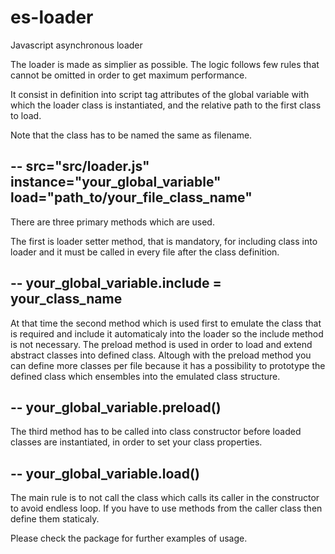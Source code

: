 # es-loader
Javascript asynchronous loader

The loader is made as simplier as possible.
The logic follows few rules that cannot be omitted in order to get maximum performance.

It consist in definition into script tag attributes of the global variable with which the 
loader class is instantiated, and the relative path to the first class to load.

Note that the class has to be named the same as filename.

--
src="src/loader.js" instance="your_global_variable" load="path_to/your_file_class_name"
--

There are three primary methods which are used.

The first is loader setter method, that is mandatory, for including class into loader
and it must be called in every file after the class definition.

--
your_global_variable.include = your_class_name
--

At that time the second method which is used first to emulate the class that is required and include 
it automaticaly into the loader so the include method is not necessary.
The preload method is used in order to load and extend abstract classes into defined class.
Altough with the preload method you can define more classes per file because it has a possibility 
to prototype the defined class which ensembles into the emulated class structure. 

--
your_global_variable.preload()
--

The third method has to be called into class constructor before loaded classes are instantiated, 
in order to set your class properties.

--
your_global_variable.load()
--

The main rule is to not call the class which calls its caller in the constructor to avoid endless loop.
If you have to use methods from the caller class then define them staticaly.

Please check the package for further examples of usage.



